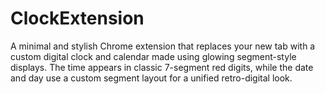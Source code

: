# ClockExtension
A minimal and stylish Chrome extension that replaces your new tab with a custom digital clock and calendar made using glowing segment-style displays. The time appears in classic 7-segment red digits, while the date and day use a custom segment layout for a unified retro-digital look.
